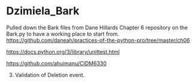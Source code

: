 # Dzimiela_Bark
Pulled down the Bark files from Dane Hillards Chapter 6 repository on the Bark.py to have a working place to start from. 
https://github.com/daneah/practices-of-the-python-pro/tree/master/ch06

https://docs.python.org/3/library/unittest.html

https://github.com/ahuimanu/CIDM6330


3. Validation of Deletion event.
